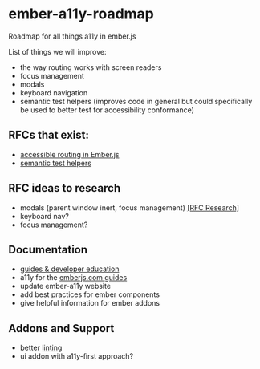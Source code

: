 # ember-a11y-roadmap
Roadmap for all things a11y in ember.js

List of things we will improve: 
- the way routing works with screen readers
- focus management
- modals
- keyboard navigation
- semantic test helpers (improves code in general but could specifically be used to better test for accessibility conformance)


## RFCs that exist: 
- [accessible routing in Ember.js](https://github.com/emberjs/rfcs/pull/433)
- [semantic test helpers](https://github.com/emberjs/rfcs/pull/327)

## RFC ideas to research
- modals (parent window inert, focus management) [[RFC Research]](https://github.com/MelSumner/ember-a11y-roadmap/blob/master/rfc-research/modals.md)
- keyboard nav?
- focus management?

## Documentation
- [guides & developer education](guides.md)
- a11y for the [emberjs.com guides](https://guides.emberjs.com/release/reference/accessibility-guide/) 
- update ember-a11y website
 - add best practices for ember components
 - give helpful information for ember addons

## Addons and Support
- better [linting](linting.md) 
- ui addon with a11y-first approach?

